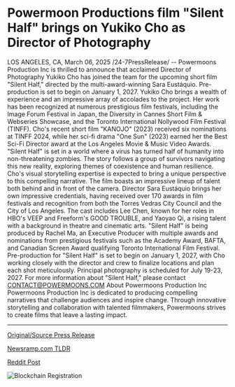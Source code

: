# Powermoon Productions film "Silent Half" brings on Yukiko Cho as Director of Photography

LOS ANGELES, CA, March 06, 2025 /24-7PressRelease/ -- Powermoons Production Inc is thrilled to announce that acclaimed Director of Photography Yukiko Cho has joined the team for the upcoming short film "Silent Half," directed by the multi-award-winning Sara Eustáquio. Pre-production is set to begin on January 1, 2027.  Yukiko Cho brings a wealth of experience and an impressive array of accolades to the project. Her work has been recognized at numerous prestigious film festivals, including the Image Forum Festival in Japan, the Diversity in Cannes Short Film & Webseries Showcase, and the Toronto International Nollywood Film Festival (TINFF). Cho's recent short film "KANOJO" (2023) received six nominations at TINFF 2024, while her sci-fi drama "One Sun" (2023) earned her the Best Sci-Fi Director award at the Los Angeles Movie & Music Video Awards.  "Silent Half" is set in a world where a virus has turned half of humanity into non-threatening zombies. The story follows a group of survivors navigating this new reality, exploring themes of coexistence and human resilience. Cho's visual storytelling expertise is expected to bring a unique perspective to this compelling narrative.  The film boasts an impressive lineup of talent both behind and in front of the camera. Director Sara Eustáquio brings her own impressive credentials, having received over 170 awards in film festivals and recognition from both the Torres Vedras City Council and the City of Los Angeles. The cast includes Lee Chen, known for her roles in HBO's VEEP and Freeform's GOOD TROUBLE, and Yaoyao Qi, a rising talent with a background in theatre and cinematic arts.  "Silent Half" is being produced by Rachel Ma, an Executive Producer with multiple awards and nominations from prestigious festivals such as the Academy Award, BAFTA, and Canadian Screen Award qualifying Toronto International Film Festival.  Pre-production for "Silent Half" is set to begin on January 1, 2027, with Cho working closely with the director and crew to finalize locations and plan each shot meticulously. Principal photography is scheduled for July 19-23, 2027.  For more information about "Silent Half," please contact CONTACT@POWERMOONS.COM  About Powermoons Production Inc Powermoons Production Inc is dedicated to producing compelling narratives that challenge audiences and inspire change. Through innovative storytelling and collaboration with talented filmmakers, Powermoons strives to create films that leave a lasting impact. 

---

[Original/Source Press Release](https://www.24-7pressrelease.com/press-release/520321/powermoon-productions-film-silent-half-brings-on-yukiko-cho-as-director-of-photography)
                    

[Newsramp.com TLDR](https://newsramp.com/curated-news/award-winning-director-of-photography-yukiko-cho-joins-powermoons-production-inc-for-silent-half/0244a252dbfc9e641cfadd5b49cd9e04) 

 



[Reddit Post](https://www.reddit.com/r/Lifestyle_Culture/comments/1j4qtva/awardwinning_director_of_photography_yukiko_cho/) 



![Blockchain Registration](https://cdn.newsramp.app/24-7PressRelease/qrcode/253/6/deep8MGS.webp)